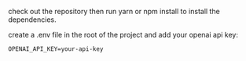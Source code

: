 check out the repository then run yarn or npm install to install the dependencies.

create a .env file in the root of the project and add your openai api key:
```
OPENAI_API_KEY=your-api-key
```
